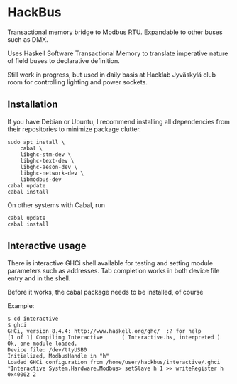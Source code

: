 # HackBus

Transactional memory bridge to Modbus RTU. Expandable to other buses such as DMX.

Uses Haskell Software Transactional Memory to translate imperative nature of field buses to declarative definition.

Still work in progress, but used in daily basis at Hacklab Jyväskylä club room for controlling lighting and power sockets.

## Installation

If you have Debian or Ubuntu, I recommend installing all dependencies
from their repositories to minimize package clutter.

```
sudo apt install \
	cabal \
	libghc-stm-dev \
	libghc-text-dev \
	libghc-aeson-dev \
	libghc-network-dev \
	libmodbus-dev 
cabal update
cabal install
```

On other systems with Cabal, run

```
cabal update
cabal install
```

## Interactive usage

There is interactive GHCi shell available for testing and setting
module parameters such as addresses. Tab completion works in both
device file entry and in the shell.

Before it works, the cabal package needs to be installed, of course

Example:

```
$ cd interactive
$ ghci
GHCi, version 8.4.4: http://www.haskell.org/ghc/  :? for help
[1 of 1] Compiling Interactive      ( Interactive.hs, interpreted )
Ok, one module loaded.
Device file: /dev/ttyUSB0
Initialized, ModbusHandle in "h"
Loaded GHCi configuration from /home/user/hackbus/interactive/.ghci
*Interactive System.Hardware.Modbus> setSlave h 1 >> writeRegister h 0x40002 2
```
